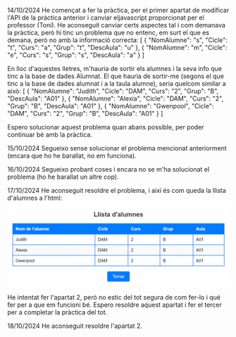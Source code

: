 14/10/2024
He començat a fer la pràctica, per el primer apartat de modificar l'API de la pràctica anterior i canviar eljavascript proporcionat per el professor (Toni).
He aconseguit canviar certs aspectes tal i com demanava la pràctica, però hi tinc un problema que no entenc, em surt el que es demana, però no amb la informació correcta:
[
  {
    "NomAlumne": "s",
    "Cicle": "t",
    "Curs": "a",
    "Grup": "t",
    "DescAula": "u"
  },
  {
    "NomAlumne": "m",
    "Cicle": "e",
    "Curs": "s",
    "Grup": "s",
    "DescAula": "a"
  }
]

En lloc d'aquestes lletres, m'hauria de sortir els alumnes i la seva info que tinc a la base de dades Alumnat.
El que hauria de sortir-me (segons el que tinc a la base de dades alumnat i a la taula alumne), seria quelcom similar a això:
[
  {
    "NomAlumne": "Judith",
    "Cicle": "DAM",
    "Curs": "2",
    "Grup": "B",
    "DescAula": "A01"
  },
  {
    "NomAlumne": "Alexia",
    "Cicle": "DAM",
    "Curs": "2",
    "Grup": "B",
    "DescAula": "A01"
  },
  {
    "NomAlumne": "Gwenpool",
    "Cicle": "DAM",
    "Curs": "2",
    "Grup": "B",
    "DescAula": "A01"
  }
]

Espero solucionar aquest problema quan abans possible, per poder continuar bé amb la pràctica.

15/10/2024
Segueixo sense solucionar el problema mencionat anteriorment (encara que ho he barallat, no em funciona).

16/10/2024
Segueixo probant coses i encara no se m'ha solucionat el problema (ho he barallat un altre cop).

17/10/2024
He aconseguit resoldre el problema, i així és com queda la llista d'alumnes a l'html:
![alt text](image.png)

He intentat fer l'apartat 2, però no estic del tot segura de com fer-lo i qué fer per a que em funcioni bé.
Espero resoldre aquest apartat i fer el tercer per a completar la pràctica del tot.

18/10/2024
He aconseguit resoldre l'apartat 2.